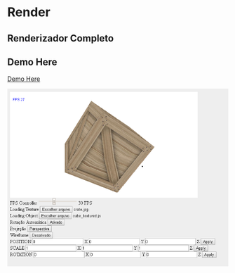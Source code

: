# Render
## Renderizador Completo

## Demo Here
<a href="http://render-complete.bitballoon.com/">Demo Here</a>


<img src="https://github.com/AchcarLucas/RenderTextureFill/blob/master/img/RenderBox.png"></img>

